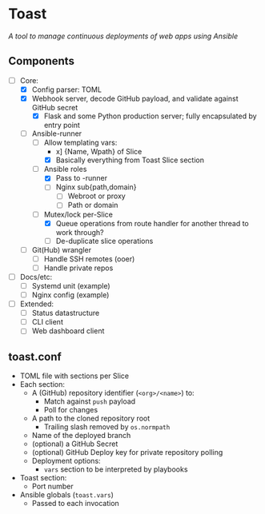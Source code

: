 Toast
===

*A tool to manage continuous deployments of web apps using Ansible*

## Components
 - [ ] Core:
   - [x] Config parser: TOML
   - [x] Webhook server, decode GitHub payload, and validate against GitHub secret
     - [x] Flask and some Python production server; fully encapsulated by entry point
   - [ ] Ansible-runner
     - [ ] Allow templating vars:
       - x] {Name, Wpath} of Slice
       - [x] Basically everything from Toast Slice section
     - [ ] Ansible roles
       - [x] Pass to -runner
       - [ ] Nginx sub{path,domain}
         - [ ] Webroot or proxy
         - [ ] Path or domain
     - [ ] Mutex/lock per-Slice
       - [x] Queue operations from route handler for another thread to work through?
       - [ ] De-duplicate slice operations
   - [ ] Git(Hub) wrangler
     - [ ] Handle SSH remotes (ooer)
     - [ ] Handle private repos
 - [ ] Docs/etc:
   - [ ] Systemd unit (example)
   - [ ] Nginx config (example)
 - [ ] Extended:
   - [ ] Status datastructure
   - [ ] CLI client
   - [ ] Web dashboard client

## toast.conf
 - TOML file with sections per Slice
 - Each section:
   - A (GitHub) repository identifier (`<org>/<name>`) to:
     - Match against `push` payload
     - Poll for changes
   - A path to the cloned repository root
     - Trailing slash removed by `os.normpath`
   - Name of the deployed branch
   - (optional) a GitHub Secret
   - (optional) GitHub Deploy key for private repository polling
   - Deployment options:
     - `vars` section to be interpreted by playbooks
 - Toast section:
   - Port number
 - Ansible globals (`toast.vars`)
   - Passed to each invocation
